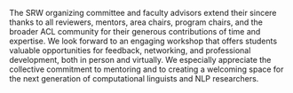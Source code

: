 The SRW organizing committee and faculty advisors extend their sincere thanks to all reviewers, mentors, area chairs, program chairs, and the broader ACL community for their generous contributions of time and expertise. We look forward to an engaging workshop that offers students valuable opportunities for feedback, networking, and professional development, both in person and virtually. We especially appreciate the collective commitment to mentoring and to creating a welcoming space for the next generation of computational linguists and NLP researchers.